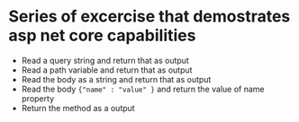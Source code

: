 # Series of excercise that demostrates asp net core capabilities

 - Read a query string and return that as output 
 - Read a path variable and return that as output
 - Read the body as a string and return that as output
 - Read the body `{"name" : "value" }` and return the value of name property
 - Return the method as a output
